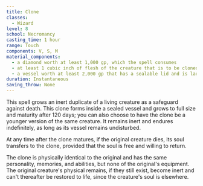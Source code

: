 ```yaml
---
title: Clone
classes:
  - Wizard
level: 8
school: Necromancy
casting_time: 1 hour
range: Touch
components: V, S, M
material_components:
  - a diamond worth at least 1,000 gp, which the spell consumes
  - at least 1 cubic inch of flesh of the creature that is to be cloned, which the spell consumes
  - a vessel worth at least 2,000 gp that has a sealable lid and is large enough to hold a Medium creature, such as a huge urn, coffin, mud-filled cyst in the ground, or crystal container filled with salt water
duration: Instantaneous
saving_throw: None
---
```


This spell grows an inert duplicate of a living creature as a safeguard against death. This clone forms inside a sealed vessel and grows to full size and maturity after 120 days; you can also choose to have the clone be a younger version of the same creature. It remains inert and endures indefinitely, as long as its vessel remains undisturbed.

At any time after the clone matures, if the original creature dies, its soul transfers to the clone, provided that the soul is free and willing to return.

The clone is physically identical to the original and has the same personality, memories, and abilities, but none of the original's equipment. The original creature's physical remains, if they still exist, become inert and can't thereafter be restored to life, since the creature's soul is elsewhere.
